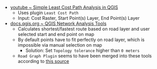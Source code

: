 - [youtube ~ Simple Least Cost Path Analysis in QGIS](https://www.youtube.com/watch?v=6dodHcHm7ws)
  - Uses plugin `Least Cost Path`
  - Input: Cost Raster, Start Point(s) Layer, End Point(s) Layer
- [docs.qgis.org ~ QGIS Network Analysis Tools](https://docs.qgis.org/3.16/en/docs/training_manual/vector_analysis/network_analysis.html)
  - Calculates shortest/fastest route based on road layer and user selected start and end point on map
  - By default points have to fit perfectly on road layer, which is impossible via manual selection on map
    - Solution: Set `Topology tolerance` higher than `0 meters`
  - `Road Graph Plugin` seems to have been merged into these tools according to [this source](https://gis.stackexchange.com/a/297243)
